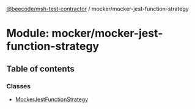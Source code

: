 [@beecode/msh-test-contractor](../README.md) / mocker/mocker-jest-function-strategy

# Module: mocker/mocker-jest-function-strategy

## Table of contents

### Classes

- [MockerJestFunctionStrategy](../classes/mocker_mocker_jest_function_strategy.MockerJestFunctionStrategy.md)
